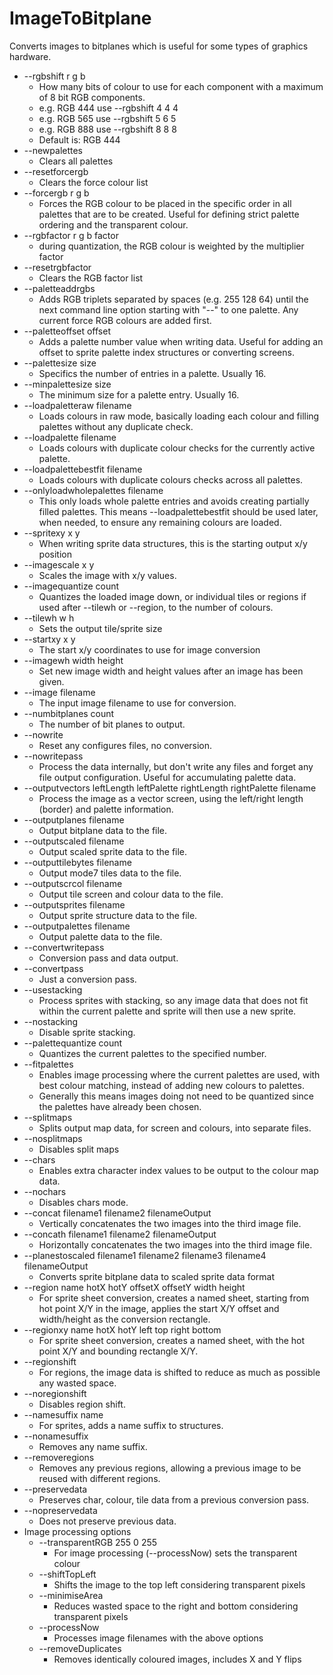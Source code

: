 # ImageToBitplane
 Converts images to bitplanes which is useful for some types of graphics hardware.

* --rgbshift r g b
  * How many bits of colour to use for each component with a maximum of 8 bit RGB components.
  * e.g. RGB 444 use --rgbshift 4 4 4
  * e.g. RGB 565 use --rgbshift 5 6 5
  * e.g. RGB 888 use --rgbshift 8 8 8
  * Default is: RGB 444
* --newpalettes
  * Clears all palettes
* --resetforcergb
  * Clears the force colour list
* --forcergb r g b
  * Forces the RGB colour to be placed in the specific order in all palettes that are to be created. Useful for defining strict palette ordering and the transparent colour.
* --rgbfactor r g b factor
  * during quantization, the RGB colour is weighted by the multiplier factor
* --resetrgbfactor
  * Clears the RGB factor list
* --paletteaddrgbs
  * Adds RGB triplets separated by spaces (e.g. 255 128 64) until the next command line option starting with "--" to one palette. Any current force RGB colours are added first.
* --paletteoffset offset
  * Adds a palette number value when writing data. Useful for adding an offset to sprite palette index structures or converting screens.
* --palettesize size
  * Specifics the number of entries in a palette. Usually 16.
* --minpalettesize size
  * The minimum size for a palette entry. Usually 16.
* --loadpaletteraw filename
  * Loads colours in raw mode, basically loading each colour and filling palettes without any duplicate check.
* --loadpalette filename
  * Loads colours with duplicate colour checks for the currently active palette.
* --loadpalettebestfit filename
  * Loads colours with duplicate colours checks across all palettes.
* --onlyloadwholepalettes filename
  * This only loads whole palette entries and avoids creating partially filled palettes. This means --loadpalettebestfit should be used later, when needed, to ensure any remaining colours are loaded.   
* --spritexy x y
  * When writing sprite data structures, this is the starting output x/y position
* --imagescale x y
  * Scales the image with x/y values.
* --imagequantize count
  * Quantizes the loaded image down, or individual tiles or regions if used after --tilewh or --region, to the number of colours.
* --tilewh w h
  * Sets the output tile/sprite size
* --startxy x y
  * The start x/y coordinates to use for image conversion
* --imagewh width height
  * Set new image width and height values after an image has been given.
* --image filename
  * The input image filename to use for conversion.
* --numbitplanes count
  * The number of bit planes to output.
* --nowrite
  * Reset any configures files, no conversion.
* --nowritepass
  * Process the data internally, but don't write any files and forget any file output configuration. Useful for accumulating palette data.
* --outputvectors leftLength leftPalette rightLength rightPalette filename
  * Process the image as a vector screen, using the left/right length (border) and palette information.
* --outputplanes filename
  * Output bitplane data to the file.
* --outputscaled filename
  * Output scaled sprite data to the file.
* --outputtilebytes filename
  * Output mode7 tiles data to the file.
* --outputscrcol filename
  * Output tile screen and colour data to the file.
* --outputsprites filename
  * Output sprite structure data to the file.
* --outputpalettes filename
  * Output palette data to the file.
* --convertwritepass
  * Conversion pass and data output.
* --convertpass
  * Just a conversion pass.
* --usestacking
  * Process sprites with stacking, so any image data that does not fit within the current palette and sprite will then use a new sprite.
* --nostacking
  * Disable sprite stacking.
* --palettequantize count
  * Quantizes the current palettes to the specified number.
* --fitpalettes
  * Enables image processing where the current palettes are used, with best colour matching, instead of adding new colours to palettes.
  * Generally this means images doing not need to be quantized since the palettes have already been chosen.
* --splitmaps
  * Splits output map data, for screen and colours, into separate files.
* --nosplitmaps
  * Disables split maps
* --chars
  * Enables extra character index values to be output to the colour map data.
* --nochars
  * Disables chars mode.
* --concat filename1 filename2 filenameOutput
  * Vertically concatenates the two images into the third image file.
* --concath filename1 filename2 filenameOutput
  * Horizontally concatenates the two images into the third image file.
* --planestoscaled filename1 filename2 filename3 filename4 filenameOutput
  * Converts sprite bitplane data to scaled sprite data format
* --region name hotX hotY offsetX offsetY width height
  * For sprite sheet conversion, creates a named sheet, starting from hot point X/Y in the image, applies the start X/Y offset and width/height as the conversion rectangle.
* --regionxy name hotX hotY left top right bottom
  * For sprite sheet conversion, creates a named sheet, with the hot point X/Y and bounding rectangle X/Y.
* --regionshift
  * For regions, the image data is shifted to reduce as much as possible any wasted space.
* --noregionshift
  * Disables region shift.
* --namesuffix name
  * For sprites, adds a name suffix to structures.
* --nonamesuffix
  * Removes any name suffix.
* --removeregions
  * Removes any previous regions, allowing a previous image to be reused with different regions.
* --preservedata
  * Preserves char, colour, tile data from a previous conversion pass.
* --nopreservedata
  * Does not preserve previous data.
* Image processing options
  * --transparentRGB 255 0 255
    * For image processing (--processNow) sets the transparent colour
  * --shiftTopLeft
    * Shifts the image to the top left considering transparent pixels
  * --minimiseArea
    * Reduces wasted space to the right and bottom considering transparent pixels
  * --processNow
    * Processes image filenames with the above options
  * --removeDuplicates
    * Removes identically coloured images, includes X and Y flips
